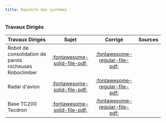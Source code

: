 ```yaml
---
title: Rapidité des systèmes 
---
```


### Travaux Dirigés 
 
| Travaux Dirigés | Sujet | Corrigé | Sources  | 
| :-------------- | :---: | :-----: | :------: | 
| Robot de consolidation de parois rocheuses Roboclimber | [:fontawesome-solid-file-pdf:](http://xpessoles-cpge.fr/pdf/Cy_02_Ch_02_TD_01_RobotClimber_Sujet.pdf) | [:fontawesome-regular-file-pdf:](http://xpessoles-cpge.fr/pdf/Cy_02_Ch_02_TD_01_RobotClimber_Corrige.pdf) | 
| Radar d'avion | [:fontawesome-solid-file-pdf:](http://xpessoles-cpge.fr/pdf/Cy_02_Ch_02_TD_02_Radar_Sujet.pdf) | [:fontawesome-regular-file-pdf:](http://xpessoles-cpge.fr/pdf/Cy_02_Ch_02_TD_02_Radar_Corrige.pdf) | 
| Base TC200 Tecdron | [:fontawesome-solid-file-pdf:](http://xpessoles-cpge.fr/pdf/Cy_02_Ch_02_TD_03_TC200_Sujet.pdf) | [:fontawesome-regular-file-pdf:](http://xpessoles-cpge.fr/pdf/Cy_02_Ch_02_TD_03_TC200_Corrige.pdf) | 

